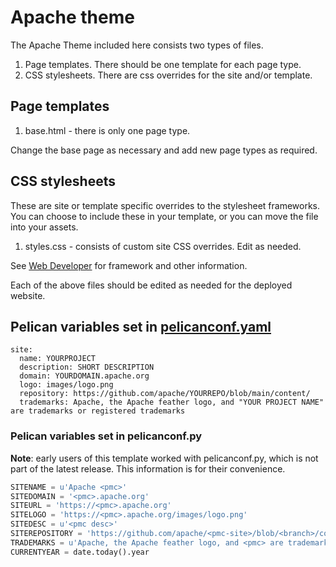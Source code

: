 # Apache theme

The Apache Theme included here consists two types of files.

1. Page templates.
  There should be one template for each page type.
2. CSS stylesheets.
  There are css overrides for the site and/or template.

## Page templates

1. base.html - there is only one page type.

Change the base page as necessary and add new page types as required.

## CSS stylesheets

These are site or template specific overrides to the stylesheet frameworks.
You can choose to include these in your template, or you can move the file into your assets.

1. styles.css - consists of custom site CSS overrides. Edit as needed.

See [Web Developer](../../../DEVELOPER.md) for framework and other information.

Each of the above files should be edited as needed for the deployed website.

## Pelican variables set in [pelicanconf.yaml](../../../pelicanconf.yaml)

```
site:
  name: YOURPROJECT
  description: SHORT DESCRIPTION
  domain: YOURDOMAIN.apache.org
  logo: images/logo.png
  repository: https://github.com/apache/YOURREPO/blob/main/content/
  trademarks: Apache, the Apache feather logo, and "YOUR PROJECT NAME" are trademarks or registered trademarks
```

### Pelican variables set in pelicanconf.py

**Note**: early users of this template worked with pelicanconf.py, which is not part of the latest release. This information is for their convenience.

~~~python
SITENAME = u'Apache <pmc>'
SITEDOMAIN = '<pmc>.apache.org'
SITEURL = 'https://<pmc>.apache.org'
SITELOGO = 'https://<pmc>.apache.org/images/logo.png'
SITEDESC = u'<pmc desc>'
SITEREPOSITORY = 'https://github.com/apache/<pmc-site>/blob/<branch>/content/'
TRADEMARKS = u'Apache, the Apache feather logo, and <pmc> are trademarks or registered trademarks'
CURRENTYEAR = date.today().year
~~~
